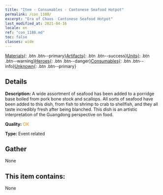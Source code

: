 ```yaml
---
title: "Item - Consumables - Cantonese Seafood Hotpot"
permalink: /con_1188/
excerpt: "Era of Chaos  Cantonese Seafood Hotpot"
last_modified_at: 2021-04-16
locale: en
ref: "con_1188.md"
toc: false
classes: wide
---
```

 [Materials](/Items/){: .btn .btn--primary}[Artifacts](/Items/Artifacts/){: .btn .btn--success}[Units](/Items/Units/){: .btn .btn--warning}[Heroes](/Items/Heroes/){: .btn .btn--danger}[Consumables](/Items/Consumables/){: .btn .btn--info}[Unknown](/Items/Unknown/){: .btn .btn--primary}

## Details
 **Description:** A wide assortment of seafood has been added to a porridge base boiled from pork bone stock and scallops. All sorts of seafood have been added to this dish, from fish to shrimp to crab to shellfish, and they all taste incredibly fresh after being blanched. This dish is an artistic interpretation of the Guangdong perspective on food.

 **Quality:** <span style="color: #FF8C00">OK</span>

 **Type:** Event related

## Gather

  None

## This item contains:

  None

